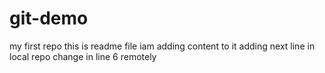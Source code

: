 # git-demo
my first repo
this  is readme file
iam adding content to it
adding next line in local repo
change in line 6 remotely
